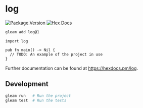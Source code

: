 # log

[![Package Version](https://img.shields.io/hexpm/v/log)](https://hex.pm/packages/log)
[![Hex Docs](https://img.shields.io/badge/hex-docs-ffaff3)](https://hexdocs.pm/log/)

```sh
gleam add log@1
```
```gleam
import log

pub fn main() -> Nil {
  // TODO: An example of the project in use
}
```

Further documentation can be found at <https://hexdocs.pm/log>.

## Development

```sh
gleam run   # Run the project
gleam test  # Run the tests
```
